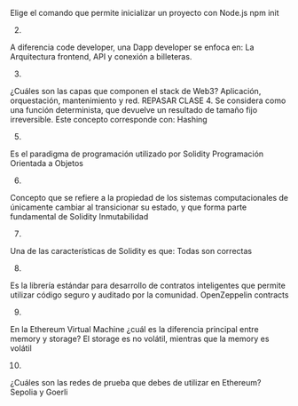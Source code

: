 Elige el comando que permite inicializar un proyecto con Node.js
npm init

2.
A diferencia code developer, una Dapp developer se enfoca en:
La Arquitectura frontend, API y conexión a billeteras.

3.
¿Cuáles son las capas que componen el stack de Web3?
Aplicación, orquestación, mantenimiento y red.
REPASAR CLASE
4.
Se considera como una función determinista, que devuelve un resultado de tamaño fijo irreversible. Este concepto corresponde con:
Hashing

5.
Es el paradigma de programación utilizado por Solidity
Programación Orientada a Objetos

6.
Concepto que se refiere a la propiedad de los sistemas computacionales de únicamente cambiar al transicionar su estado, y que forma parte fundamental de Solidity
Inmutabilidad

7.
Una de las características de Solidity es que:
Todas son correctas

8.
Es la librería estándar para desarrollo de contratos inteligentes que permite utilizar código seguro y auditado por la comunidad.
OpenZeppelin contracts

9.
En la Ethereum Virtual Machine ¿cuál es la diferencia principal entre memory y storage?
El storage es no volátil, mientras que la memory es volátil

10.
¿Cuáles son las redes de prueba que debes de utilizar en Ethereum?
Sepolia y Goerli

